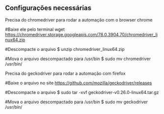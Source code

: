 ## Configurações necessárias


Precisa do chromedriver para rodar a automação com o browser chrome

 #Baixe ele pelo terminal
    wget https://chromedriver.storage.googleapis.com/78.0.3904.70/chromedriver_linux64.zip
 
 
 #Descompacte o arquivo
    $ unzip chromedriver_linux64.zip

 #Mova o arquivo descompactado para /usr/bin
    $ sudo mv chromedriver /usr/bin/




Precisa do geckodriver para rodar a automação com firefox

 #Baixe o arquivo no site
    https://github.com/mozilla/geckodriver/releases
 
 
 #Descompacte o arquivo
    $ sudo tar -xvf geckodriver-v0.26.0-linux64.tar.gz

 #Mova o arquivo descompactado para /usr/bin
    $ sudo mv geckodriver /usr/bin/





